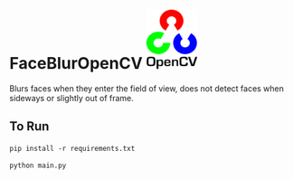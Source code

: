 # FaceBlurOpenCV <img src="opencv.png" alt="OpenCV" width="90" height="105">
Blurs faces when they enter the field of view, does not detect faces when sideways or slightly out of frame.

## To Run
```
pip install -r requirements.txt
```

```
python main.py
```
